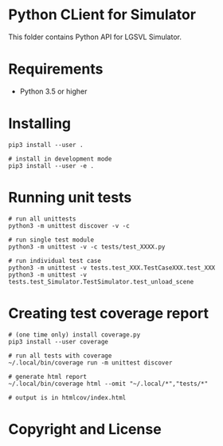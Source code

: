 # Python CLient for Simulator

This folder contains Python API for LGSVL Simulator.


# Requirements

* Python 3.5 or higher

# Installing

    pip3 install --user .
    
    # install in development mode
    pip3 install --user -e .

# Running unit tests

    # run all unittests
    python3 -m unittest discover -v -c
    
    # run single test module
    python3 -m unittest -v -c tests/test_XXXX.py
    
    # run individual test case
    python3 -m unittest -v tests.test_XXX.TestCaseXXX.test_XXX
    python3 -m unittest -v tests.test_Simulator.TestSimulator.test_unload_scene

# Creating test coverage report

    # (one time only) install coverage.py
    pip3 install --user coverage
    
    # run all tests with coverage
    ~/.local/bin/coverage run -m unittest discover
    
    # generate html report
    ~/.local/bin/coverage html --omit "~/.local/*","tests/*"
    
    # output is in htmlcov/index.html

# Copyright and License

